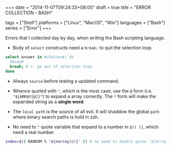 +++
date = "2014-11-07T09:24:33+08:00"
draft = true
title = "ERROR COLLECTION - BASH"

tags      = ["Shell"]
platforms = ["Linux", "MacOS", "Win"]
languages = ["Bash"]
series    = ["Error"]
+++

Errors that I collected day by day, when writing the Bash scripting language.
<!--more-->

* Body of `select` constructs need a `break;` to quit the selection loop.

```bash
select answer in #choices#; do
  #body#
  break; # <- go out of selection loop.
done
```

* Always `source` before testing a updated command.

* Whence quoted with `"`, which is the most case, use the `@` form (i.e.
  `"${ARRAY[@]}"`) to expand a array correctly. The `*` form will make the
  expanded string as a **single word**.

* The `local path` is the source of all evil. It will shaddow the global `path`
  where binary search paths is hold in zsh.

* No need to `"` quote variable that expand to a number in `$(( ))`, which need
  a real number.

```bash
index=$(( RANDOM % "${#array[@]}" )) # no need to double quote '${array[@]}' here
```
